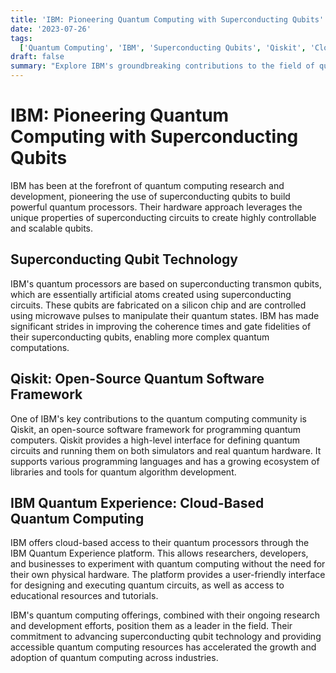 ```yaml
---
title: 'IBM: Pioneering Quantum Computing with Superconducting Qubits'
date: '2023-07-26'
tags:
  ['Quantum Computing', 'IBM', 'Superconducting Qubits', 'Qiskit', 'Cloud-based Quantum Computing']
draft: false
summary: "Explore IBM's groundbreaking contributions to the field of quantum computing, from their innovative superconducting qubit technology to their open-source Qiskit software framework and cloud-based quantum computing services."
---
```


# IBM: Pioneering Quantum Computing with Superconducting Qubits

IBM has been at the forefront of quantum computing research and development, pioneering the use of superconducting qubits to build powerful quantum processors. Their hardware approach leverages the unique properties of superconducting circuits to create highly controllable and scalable qubits.

## Superconducting Qubit Technology

IBM's quantum processors are based on superconducting transmon qubits, which are essentially artificial atoms created using superconducting circuits. These qubits are fabricated on a silicon chip and are controlled using microwave pulses to manipulate their quantum states. IBM has made significant strides in improving the coherence times and gate fidelities of their superconducting qubits, enabling more complex quantum computations.

## Qiskit: Open-Source Quantum Software Framework

One of IBM's key contributions to the quantum computing community is Qiskit, an open-source software framework for programming quantum computers. Qiskit provides a high-level interface for defining quantum circuits and running them on both simulators and real quantum hardware. It supports various programming languages and has a growing ecosystem of libraries and tools for quantum algorithm development.

## IBM Quantum Experience: Cloud-Based Quantum Computing

IBM offers cloud-based access to their quantum processors through the IBM Quantum Experience platform. This allows researchers, developers, and businesses to experiment with quantum computing without the need for their own physical hardware. The platform provides a user-friendly interface for designing and executing quantum circuits, as well as access to educational resources and tutorials.

IBM's quantum computing offerings, combined with their ongoing research and development efforts, position them as a leader in the field. Their commitment to advancing superconducting qubit technology and providing accessible quantum computing resources has accelerated the growth and adoption of quantum computing across industries.
